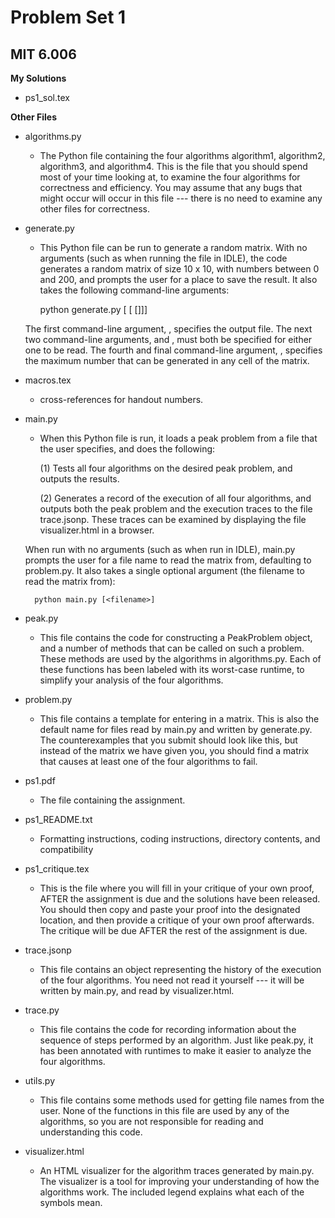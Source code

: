 # Problem Set 1
## MIT 6.006

**My Solutions**
* ps1_sol.tex

**Other Files**
* algorithms.py
    * The Python file containing the four algorithms algorithm1, algorithm2,
    algorithm3, and algorithm4.  This is the file that you should spend most of
    your time looking at, to examine the four algorithms for correctness and
    efficiency.  You may assume that any bugs that might occur will occur in
    this file --- there is no need to examine any other files for correctness.
* generate.py
    * This Python file can be run to generate a random matrix.  With no
    arguments (such as when running the file in IDLE), the code generates a
    random matrix of size 10 x 10, with numbers between 0 and 200, and prompts
    the user for a place to save the result.  It also takes the following
    command-line arguments:

        python generate.py [<filename> [<rows> <columns> [<maximum>]]]

    The first command-line argument, <filename>, specifies the output file.
    The next two command-line arguments, <rows> and <columns>, must both be
    specified for either one to be read.  The fourth and final command-line
    argument, <maximum>, specifies the maximum number that can be generated
    in any cell of the matrix.
* macros.tex
    * cross-references for handout numbers.
* main.py
    * When this Python file is run, it loads a peak problem from a file that
    the user specifies, and does the following:

        (1) Tests all four algorithms on the desired peak problem, and
            outputs the results.

        (2) Generates a record of the execution of all four algorithms, and
            outputs both the peak problem and the execution traces to the file
            trace.jsonp.  These traces can be examined by displaying the file
            visualizer.html in a browser.

    When run with no arguments (such as when run in IDLE), main.py prompts
    the user for a file name to read the matrix from, defaulting to problem.py.
    It also takes a single optional argument (the filename to read the matrix
    from):

        python main.py [<filename>]
* peak.py
    * This file contains the code for constructing a PeakProblem object, and a
    number of methods that can be called on such a problem.  These methods are
    used by the algorithms in algorithms.py.  Each of these functions has been
    labeled with its worst-case runtime, to simplify your analysis of the
    four algorithms.
* problem.py
    * This file contains a template for entering in a matrix.  This is also the
    default name for files read by main.py and written by generate.py.  The
    counterexamples that you submit should look like this, but instead of the
    matrix we have given you, you should find a matrix that causes at least one
    of the four algorithms to fail.
* ps1.pdf
    * The file containing the assignment.
* ps1_README.txt
    * Formatting instructions, coding instructions, directory contents, and compatibility
* ps1_critique.tex
    * This is the file where you will fill in your critique of your own proof,
    AFTER the assignment is due and the solutions have been released.  You
    should then copy and paste your proof into the designated location, and
    then provide a critique of your own proof afterwards.  The critique will
    be due AFTER the rest of the assignment is due.
* trace.jsonp
    * This file contains an object representing the history of the execution of
    the four algorithms.  You need not read it yourself --- it will be written
    by main.py, and read by visualizer.html.
* trace.py
    *  This file contains the code for recording information about the sequence of
    steps performed by an algorithm.  Just like peak.py, it has been annotated
    with runtimes to make it easier to analyze the four algorithms.
* utils.py
    * This file contains some methods used for getting file names from the user.
    None of the functions in this file are used by any of the algorithms, so
    you are not responsible for reading and understanding this code.
* visualizer.html
    * An HTML visualizer for the algorithm traces generated by main.py.  The
    visualizer is a tool for improving your understanding of how the algorithms
    work.  The included legend explains what each of the symbols mean.
